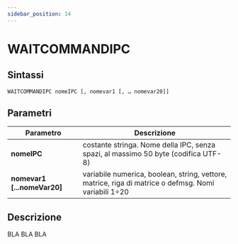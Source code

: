 ```yaml
---
sidebar_position: 14
---
```


# WAITCOMMANDIPC

## Sintassi

  ```
  WAITCOMMANDIPC nomeIPC [, nomevar1 [, … nomevar20]]
  ```

## Parametri
|Parametro                    | Descrizione                                                                                           |                
|-----------------------------|-------------------------------------------------------------------------------------------------------|
| **nomeIPC**                 | costante stringa. Nome della IPC, senza spazi, al massimo 50 byte (codifica UTF-8)                    |         
| **nomevar1 [...nomeVar20]** | variabile numerica, boolean, string, vettore, matrice, riga di matrice o defmsg. Nomi variabili 1÷20  |  

## Descrizione
BLA BLA BLA
